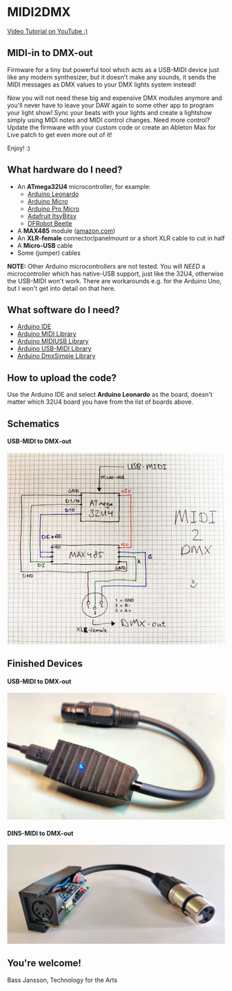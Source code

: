 # MIDI2DMX

[Video Tutorial on YouTube :)](https://youtu.be/dqrqfa0cMyE)

## MIDI-in to DMX-out

Firmware for a tiny but powerful tool which acts as a USB-MIDI device just like any modern synthesizer, but it doesn't make any sounds, it sends the MIDI messages as DMX values to your DMX lights system instead!

Now you will not need these big and expensive DMX modules anymore and you'll never have to leave your DAW again to some other app to program your light show! Sync your beats with your lights and create a lightshow simply using MIDI notes and MIDI control changes. Need more control? Update the firmware with your custom code or create an Ableton Max for Live patch to get even more out of it!

Enjoy! :)

## What hardware do I need?

- An **ATmega32U4** microcontroller, for example:
    - [Arduino Leonardo](https://docs.arduino.cc/hardware/leonardo)
    - [Arduino Micro](https://store.arduino.cc/products/arduino-micro)
    - [Arduino Pro Micro](https://www.sparkfun.com/products/12640)
    - [Adafruit ItsyBitsy](https://www.adafruit.com/product/3677)
    - [DFRobot Beetle](https://www.dfrobot.com/product-1075.html)
- A **MAX485** module ([amazon.com](https://www.amazon.com/Max485-Chip-RS-485-Module-Raspberry/dp/B00NIOLNAG/ref=sr_1_3?crid=2LWYPWLXT9T3W&keywords=max485&qid=1658936062&sprefix=max48%2Caps%2C170&sr=8-3))
- An **XLR-female** connector/panelmount or a short XLR cable to cut in half
- A **Micro-USB** cable
- Some (jumper) cables

**NOTE:** Other Arduino microcontrollers are not tested. You will _NEED_ a microcontroller which has native-USB support, just like the 32U4, otherwise the USB-MIDI won't work. There are workarounds e.g. for the Arduino Uno, but I won't get into detail on that here.

## What software do I need?

- [Arduino IDE](https://www.arduino.cc/en/software)
- [Arduino MIDI Library](https://github.com/FortySevenEffects/arduino_midi_library)
- [Arduino MIDIUSB Library](https://github.com/arduino-libraries/MIDIUSB)
- [Arduino USB-MIDI Library](https://github.com/lathoub/Arduino-USBMIDI)
- [Arduino DmxSimple Library](https://github.com/PaulStoffregen/DmxSimple)

## How to upload the code?

Use the Arduino IDE and select **Arduino Leonardo** as the board, doesn't matter which 32U4 board you have from the list of boards above.

## Schematics

#### USB-MIDI to DMX-out
![schematic](./images/schematic.jpg)

## Finished Devices

#### USB-MIDI to DMX-out
![device_1](./images/device_1.jpg)
#### DIN5-MIDI to DMX-out
![device_2](./images/device_2.jpg)

## You're welcome!

Bass Jansson, Technology for the Arts
